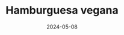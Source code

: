 ---
title: "Hamburguesa vegana"
price: "$12.000"
image: /assets/images/products/hamburguesa-vegana.jpg
alt: "Hamburguesa vegana"
modal: "hamburguesa"
categories:
- Todos	
- Comida
date: 2024-05-08
excerpt: "Pan integral de 100 gramos, torta de lentejas de 100 gramos, hummus de garbanzo, lechuga, tomate y salsa napolitana. Le puedes agregar guacamole y picado de cebolla roja y tomate con cilantro."
slideshow-images:
- /assets/images/products/hamburguesa-vegana.jpg" alt="hamburguesa vegana
- /assets/images/home-slideshow/hamburguesa-vegana-en-cervantes.jpg" alt="Una persona agregando aderezo a una hamburguesa vegana
- /assets/images/products/hamburguesa-vegana-abierta.jpg" alt="hamburguesa vegana abierta
---